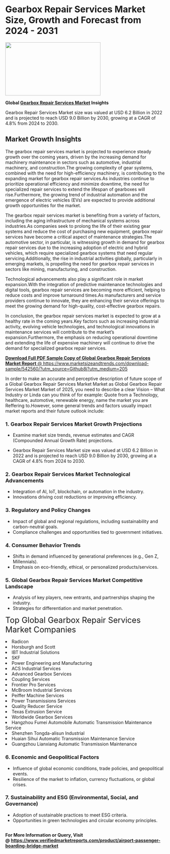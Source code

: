 <H1>Gearbox Repair Services Market Size, Growth and Forecast from 2024 - 2031</H1><img class="aligncenter size-medium wp-image-584254" src="https://thirdeyenews.in/wp-content/uploads/2024/09/Global-Market-Research-300x168.jpeg" alt="" width="300" height="168" /><p><strong>Global&nbsp;<a href="https://www.marketsizeandtrends.com/download-sample/542560/?utm_source=Github8j?utm_medium=205">Gearbox Repair Services Market</a> Insights</strong></p><p>Gearbox Repair Services Market size was valued at USD 6.2 Billion in 2022 and is projected to reach USD 9.0 Billion by 2030, growing at a CAGR of 4.8% from 2024 to 2030.</p><p><h2>Market Growth Insights</h2> <p>The gearbox repair services market is projected to experience steady growth over the coming years, driven by the increasing demand for machinery maintenance in sectors such as automotive, industrial machinery, and construction.The growing complexity of gear systems, combined with the need for high-efficiency machinery, is contributing to the expanding market for gearbox repair services.As industries continue to prioritize operational efficiency and minimize downtime, the need for specialized repair services to extend the lifespan of gearboxes will rise.Furthermore, the growing trend of industrial automation and the emergence of electric vehicles (EVs) are expected to provide additional growth opportunities for the market.</p> <p><a href="#"></a></p> <p>The gearbox repair services market is benefiting from a variety of factors, including the aging infrastructure of mechanical systems across industries.As companies seek to prolong the life of their existing gear systems and reduce the cost of purchasing new equipment, gearbox repair services have become a critical aspect of maintenance strategies.The automotive sector, in particular, is witnessing growth in demand for gearbox repair services due to the increasing adoption of electric and hybrid vehicles, which require specialized gearbox systems that need regular servicing.Additionally, the rise in industrial activities globally, particularly in emerging markets, is propelling the need for gearbox repair services in sectors like mining, manufacturing, and construction.</p> <p>Technological advancements also play a significant role in market expansion.With the integration of predictive maintenance technologies and digital tools, gearbox repair services are becoming more efficient, helping to reduce costs and improve turnaround times.As manufacturers and service providers continue to innovate, they are enhancing their service offerings to meet the growing demand for high-quality, cost-effective gearbox repairs.</p> <p>In conclusion, the gearbox repair services market is expected to grow at a healthy rate in the coming years.Key factors such as increasing industrial activity, evolving vehicle technologies, and technological innovations in maintenance services will contribute to the market’s expansion.Furthermore, the emphasis on reducing operational downtime and extending the life of expensive machinery will continue to drive the demand for specialized gearbox repair services.</p> <p><a href="#"></p><p><span class=""><strong>Download Full PDF Sample Copy of Global Gearbox Repair Services Market Report</strong> @ <a href="https://www.marketsizeandtrends.com/download-sample/542560/?utm_source=Github8j?utm_medium=205" target="_blank">https://www.marketsizeandtrends.com/download-sample/542560/?utm_source=Github8j?utm_medium=205</a></span></p><p>In order to make an accurate and perceptive description of future scope of a Global&nbsp;Gearbox Repair Services Market Market as Global&nbsp;Gearbox Repair Services Market Market of 2025, you need to describe a clear Vision &ndash; What Industry or Linda can you think of for example: Quote from a Technology, healthcare, automotive, renewable energy, name the market you are Reffering to.However, some general trends and factors usually impact market reports and their future outlook include:</p><h3>1.&nbsp;<strong>Gearbox Repair Services Market Growth Projections</strong></h3><ul><li>Examine market size trends, revenue estimates and CAGR (Compounded Annual Growth Rate) projections.</li><li><p>Gearbox Repair Services Market size was valued at USD 6.2 Billion in 2022 and is projected to reach USD 9.0 Billion by 2030, growing at a CAGR of 4.8% from 2024 to 2030.</p></li></ul><h3>2.&nbsp;<strong>Gearbox Repair Services Market Technological Advancements</strong></h3><ul><li>Integration of AI, IoT, blockchain, or automation in the industry.</li><li>Innovations driving cost reductions or improving efficiency.</li></ul><h3>3.&nbsp;<strong>Regulatory and Policy Changes</strong></h3><ul><li>Impact of global and regional regulations, including sustainability and carbon-neutral goals.</li><li>Compliance challenges and opportunities tied to government initiatives.</li></ul><h3>4.&nbsp;<strong>Consumer Behavior Trends</strong></h3><ul><li>Shifts in demand influenced by generational preferences (e.g., Gen Z, Millennials).</li><li>Emphasis on eco-friendly, ethical, or personalized products/services.</li></ul><h3>5.&nbsp;<strong>Global Gearbox Repair Services Market Competitive Landscape</strong></h3><ul><li>Analysis of key players, new entrants, and partnerships shaping the industry.</li><li>Strategies for differentiation and market penetration.</li></ul><p data-pm-slice="1 1 []"><span style="color: inherit; font-family: inherit; font-size: 25px;">Top Global Gearbox Repair Services Market Companies</span></p><div class="" data-test-id=""><p><li>Radicon</li><li> Horsburgh and Scott</li><li> IBT Industrial Solutions</li><li> SKF</li><li> Power Engineering and Manufacturing</li><li> ACS Industrial Services</li><li> Advanced Gearbox Services</li><li> Coupling Services</li><li> Frontier Pro Services</li><li> McBroom Industrial Services</li><li> Peiffer Machine Services</li><li> Power Transmissions Services</li><li> Quality Reducer Service</li><li> Texas Extrusion Service</li><li> Worldwide Gearbox Services</li><li> Hangzhou Fumei Automobile Automatic Transmission Maintenance Service</li><li> Shenzhen Tongda-alisun Industrial</li><li> Huaian Sihui Automatic Transmission Maintenance Service</li><li> Guangzhou Lianxiang Automatic Transmission Maintenance</li></p></div><h3>6.&nbsp;<strong>Economic and Geopolitical Factors</strong></h3><ul><li>Influence of global economic conditions, trade policies, and geopolitical events.</li><li>Resilience of the market to inflation, currency fluctuations, or global crises.</li></ul><h3>7.&nbsp;<strong>Sustainability and ESG (Environmental, Social, and Governance)</strong></h3><ul><li>Adoption of sustainable practices to meet ESG criteria.</li><li>Opportunities in green technologies and circular economy principles.</li></ul><h2><strong style="font-size: 14px;">For More Information or Query, Visit @&nbsp;</strong><a style="background-color: #ffffff; font-size: 14px;" href="https://www.marketsizeandtrends.com/report/gearbox-repair-services-market/" target="_blank">https://www.verifiedmarketreports.com/product/airport-passenger-boarding-bridge-market</a></h2>